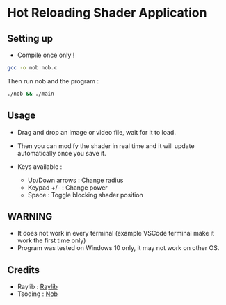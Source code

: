 # Hot Reloading Shader Application

## Setting up

- Compile once only !
```bash
gcc -o nob nob.c
```
Then run nob and the program :
```bash
./nob && ./main
```
## Usage

- Drag and drop an image or video file, wait for it to load.
- Then you can modify the shader in real time and it will update automatically once you save it. 

- Keys available :
  - Up/Down arrows : Change radius
  - Keypad +/- : Change power
  - Space : Toggle blocking shader position


## WARNING

- It does not work in every terminal (example VSCode terminal make it work the first time only)
- Program was tested on Windows 10 only, it may not work on other OS.


## Credits
- Raylib : [Raylib](https://github.com/raysan5/raylib)
- Tsoding : [Nob](https://github.com/tsoding/nob.h)